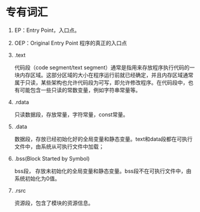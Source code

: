 # 专有词汇

1. EP：Entry Point，入口点。

2. OEP：Original Entry Point 程序的真正的入口点

3. .text

   代码段（code segment/text segment）通常是指用来存放程序执行代码的一块内存区域。这部分区域的大小在程序运行前就已经确定，并且内存区域通常属于只读，某些架构也允许代码段为可写，即允许修改程序。在代码段中，也有可能包含一些只读的常数变量，例如字符串常量等。

4. .rdata

   只读数据段，存放常量，字符常量，const常量。

5. .data

   数据段，存放已经初始化好的全局变量和静态变量。text和data段都在可执行文件中，由系统从可执行文件中加载；

6. .bss(Block Started by Symbol)

   bss段， 存放未初始化的全局变量和静态变量。bss段不在可执行文件中，由系统初始化为0值。

7. .rsrc

   资源段，包含了模块的资源信息。

   